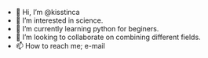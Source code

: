 - 👋 Hi, I’m @kisstinca
- 👀 I’m interested in science.
- 🌱 I’m currently learning python for beginers.
- 💞️ I’m looking to collaborate on combining different fields.
- 📫 How to reach me; e-mail

<!---
kisstinca/kisstinca is a ✨ special ✨ repository because its `README.md` (this file) appears on your GitHub profile.
You can click the Preview link to take a look at your changes.
--->
